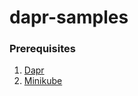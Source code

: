 # dapr-samples

### Prerequisites
1. [Dapr](https://docs.dapr.io/)
2. [Minikube](https://minikube.sigs.k8s.io/docs/)

